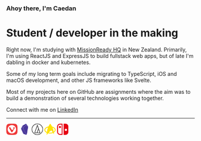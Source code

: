 ### Ahoy there, I'm Caedan

# Student / developer in the making
Right now, I'm studying with [MissionReady HQ](https://www.missionreadyhq.com) in New Zealand.
Primarily, I'm using ReactJS and ExpressJS to build fullstack web apps, but of late I'm dabling in docker and kubernetes.

Some of my long term goals include migrating to TypeScript, iOS and macOS development, and other JS frameworks like Svelte.

Most of my projects here on GitHub are assignments where the aim was to build a demonstration of several technologies working together.

Connect with me on [LinkedIn](https://www.linkedin.com/in/caedan/)

***

[<img height="30px" src='./assets/vivaldi.svg' />](#)
[<img height="30px" src='./assets/obsidian.svg' />](#)
[<img height="30px" src='./assets/audiotechnica.svg' />](#)
[<img height="30px" src='./assets/startrek.svg' />](#)
[<img height="30px" src='./assets/nintendoswitch.svg' />](#)

[GitHub]: https://www.github.com/CaedanLavender
[LinkedIn]: https://www.linkedin.com/in/caedan/
[Dev.to]: https://www.dev.to/caedan
[#]: #